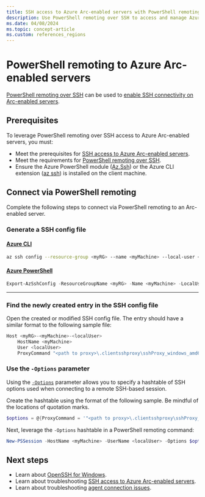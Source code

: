 ```yaml
---
title: SSH access to Azure Arc-enabled servers with PowerShell remoting
description: Use PowerShell remoting over SSH to access and manage Azure Arc-enabled servers.
ms.date: 04/08/2024
ms.topic: concept-article
ms.custom: references_regions
---
```


# PowerShell remoting to Azure Arc-enabled servers

[PowerShell remoting over SSH](/powershell/scripting/security/remoting/ssh-remoting-in-powershell) can be used to [enable SSH connectivity on Arc-enabled servers](ssh-arc-overview.md).

## Prerequisites

To leverage PowerShell remoting over SSH access to Azure Arc-enabled servers, you must:

- Meet the prerequisites for [SSH access to Azure Arc-enabled servers](ssh-arc-overview.md#prerequisites).
- Meet the requirements for [PowerShell remoting over SSH](/powershell/scripting/security/remoting/ssh-remoting-in-powershell).
- Ensure the Azure PowerShell module ([Az.Ssh](/powershell/module/az.ssh)) or the Azure CLI extension ([az ssh](/cli/azure/ssh)) is installed on the client machine.

## Connect via PowerShell remoting

Complete the following steps to connect via PowerShell remoting to an Arc-enabled server.

### Generate a SSH config file

#### [Azure CLI](#tab/azure-cli)

```bash
az ssh config --resource-group <myRG> --name <myMachine> --local-user <localUser> --resource-type Microsoft.HybridCompute --file <SSH config file>
```

#### [Azure PowerShell](#tab/azure-powershell)

 ```powershell
Export-AzSshConfig -ResourceGroupName <myRG> -Name <myMachine> -LocalUser <localUser> -ResourceType Microsoft.HybridCompute/machines -ConfigFilePath <SSH config file>
```

 ---

### Find the newly created entry in the SSH config file

Open the created or modified SSH config file. The entry should have a similar format to the following sample file:

```powershell
Host <myRG>-<myMachine>-<localUser>
    HostName <myMachine>
    User <localUser>
    ProxyCommand "<path to proxy>\.clientsshproxy\sshProxy_windows_amd64_1_3_022941.exe" -r "<path to relay info>\az_ssh_config\<myRG>-<myMachine>\<myRG>-<myMachine>-relay_info"
```

### Use the `-Options` parameter

Using the [`-Options`](/powershell/module/microsoft.powershell.core/new-pssession#-options) parameter allows you to specify a hashtable of SSH options used when connecting to a remote SSH-based session.

Create the hashtable using the format of the following sample. Be mindful of the locations of quotation marks.

```powershell
$options = @{ProxyCommand = '"<path to proxy>\.clientsshproxy\sshProxy_windows_amd64_1_3_022941.exe -r <path to relay info>\az_ssh_config\<myRG>-<myMachine>\<myRG>-<myMachine>-relay_info"'}
```

Next, leverage the `-Options` hashtable in a PowerShell remoting command:

```powershell
New-PSSession -HostName <myMachine> -UserName <localUser> -Options $options
```

## Next steps

- Learn about [OpenSSH for Windows](/windows-server/administration/openssh/openssh_overview).
- Learn about troubleshooting [SSH access to Azure Arc-enabled servers](ssh-arc-troubleshoot.md).
- Learn about troubleshooting [agent connection issues](troubleshoot-agent-onboard.md).
